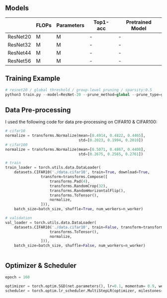 ## Models

|              | FLOPs     | Parameters | Top1-acc  | Pretrained Model                                             |
| -----------  | --------- | ---------- | --------- | ------------------------------------------------------------ |
| ResNet20  |  M     |   M     | -     | -                                                            |
| ResNet32  |  M     |     M     | -     | -                                                            |
| ResNet44  |  M     |  M     | -     | - |
| ResNet56  |  M     |  M     |  -        | - |


## Training Example

```python
# resnet20 / global threshold / group-level pruning / sparsity:0.5
python3 train.py --model=ResNet-20 --prune_method=global --prune_type=group --sparsity=0.5 --save_folder=resnet18_model_path --batch_size=64 --epochs=160

```
## Data Pre-processing

I used the following code for data pre-processing on CIFAR10 & CIFAR100:

```python
# cifar10
normalize = transforms.Normalize(mean=[0.4914, 0.4822, 0.4465],
                                 std=[0.2023, 0.1994, 0.2010])
# cifar100
normalize = transforms.Normalize(mean=[0.5071, 0.4867, 0.4408],
                                 std=[0.2675, 0.2565, 0.2761])

# train
train_loader = torch.utils.data.DataLoader(
    datasets.CIFAR10('./data.cifar10', train=True, download=True,
                transform=transforms.Compose([
                    transforms.Pad(4),
                    transforms.RandomCrop(32),
                    transforms.RandomHorizontalFlip(),
                    transforms.ToTensor(),
                    normalize,
                ])),
    batch_size=batch_size, shuffle=True, num_workers=n_worker)

# validation
val_loader = torch.utils.data.DataLoader(
    datasets.CIFAR10('./data.cifar10', train=False, transform=transforms.Compose([
                    transforms.ToTensor(),
                    normalize,
                ])),
    batch_size=batch_size, shuffle=False, num_workers=n_worker)
            

```

## Optimizer & Scheduler

```python
epoch = 160

optimizer = torch.optim.SGD(net.parameters(), lr=0.1, momentum= 0.9, weight_decay= 1e-4)
scheduler = torch.optim.lr_scheduler.MultiStepLR(optimizer, milestones=[80, 120], gamma=0.1)
            

```
